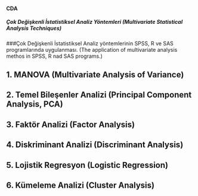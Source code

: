#### CDA ####
##### Çok Değişkenli İstatistiksel Analiz Yöntemleri (Multivariate Statistical Analysis Techniques) #####

###Çok Değişkenli İstatistiksel Analiz yöntemlerinin SPSS, R ve SAS programlarında uygulanması. (The application of multivariate analysis methos in SPSS, R nad SAS programs.)

## 1. MANOVA (Multivariate Analysis of Variance)
## 2. Temel Bileşenler Analizi (Principal Component Analysis, PCA)
## 3. Faktör Analizi (Factor Analysis)
## 4. Diskriminant Analizi (Discriminant Analysis) 
## 5. Lojistik Regresyon (Logistic Regression)
## 6. Kümeleme Analizi (Cluster Analysis)
